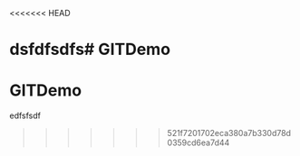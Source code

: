<<<<<<< HEAD


dsfdfsdfs# GITDemo
=======
# GITDemo
edfsfsdf
>>>>>>> 521f7201702eca380a7b330d78d0359cd6ea7d44
